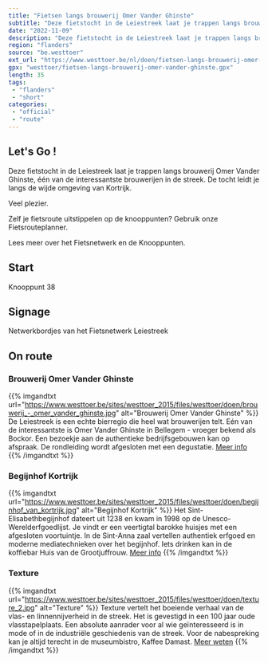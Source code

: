 ```yaml
---
title: "Fietsen langs brouwerij Omer Vander Ghinste"
subtitle: "Deze fietstocht in de Leiestreek laat je trappen langs brouwerij Omer Vander Ghinste, één van de interessantste brouwerijen in de streek"
date: "2022-11-09"
description: "Deze fietstocht in de Leiestreek laat je trappen langs brouwerij Omer Vander Ghinste, één van de interessantste brouwerijen in de streek"
region: "flanders"
source: "be.westtoer"
ext_url: "https://www.westtoer.be/nl/doen/fietsen-langs-brouwerij-omer-vander-ghinste"
gpx: "westtoer/fietsen-langs-brouwerij-omer-vander-ghinste.gpx"
length: 35
tags:
 - "flanders"
 - "short"
categories:
 - "official"
 - "route"
---
```


## Let's Go ! 

Deze fietstocht in de Leiestreek laat je trappen langs brouwerij Omer Vander Ghinste, één van de interessantste brouwerijen in de streek. De tocht leidt je langs de wijde omgeving van Kortrijk.

Veel plezier.

Zelf je fietsroute uitstippelen op de knooppunten? Gebruik onze Fietsrouteplanner.

Lees meer over het Fietsnetwerk en de Knooppunten.

## Start

Knooppunt 38

## Signage

Netwerkbordjes van het Fietsnetwerk Leiestreek

## On route

### Brouwerij Omer Vander Ghinste

{{% imgandtxt url="https://www.westtoer.be/sites/westtoer_2015/files/westtoer/doen/brouwerij_-_omer_vander_ghinste.jpg" alt="Brouwerij Omer Vander Ghinste" %}}
De Leiestreek is een echte bierregio die heel wat brouwerijen telt. Eén van de interessantste is Omer Vander Ghinste in Bellegem - vroeger bekend als Bockor. Een bezoekje aan de authentieke bedrijfsgebouwen kan op afspraak. De rondleiding wordt afgesloten met een degustatie.
[Meer info](/nl/eten-drinken/brouwerij-omer-vander-ghinste)
{{% /imgandtxt %}}

### Begijnhof Kortrijk

{{% imgandtxt url="https://www.westtoer.be/sites/westtoer_2015/files/westtoer/doen/begijnhof_van_kortrijk.jpg" alt="Begijnhof Kortrijk" %}}
Het Sint-Elisabethbegijnhof dateert uit 1238 en kwam in 1998 op de Unesco- Werelderfgoedlijst. Je vindt er een veertigtal barokke huisjes met een afgesloten voortuintje. In de Sint-Anna zaal vertellen authentiek erfgoed en moderne mediatechnieken over het begijnhof. Iets drinken kan in de koffiebar Huis van de Grootjuffrouw.
[Meer info](/nl/doen/begijnhof-kortrijk)
{{% /imgandtxt %}}

### Texture

{{% imgandtxt url="https://www.westtoer.be/sites/westtoer_2015/files/westtoer/doen/texture_2.jpg" alt="Texture" %}}
Texture vertelt het boeiende verhaal van de vlas- en linnennijverheid in de streek. Het is gevestigd in een 100 jaar oude vlasstapelplaats. Een absolute aanrader voor al wie geïnteresseerd is in mode of in de industriële geschiedenis van de streek. Voor de nabespreking kan je altijd terecht in de museumbistro, Kaffee Damast.
[Meer weten](/nl/doen/texture)
{{% /imgandtxt %}}


